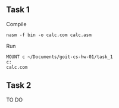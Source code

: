 ## Task 1

Compile
```
nasm -f bin -o calc.com calc.asm
```

Run
```
MOUNT c ~/Documents/goit-cs-hw-01/task_1
c:
calc.com
```

## Task 2
TO DO
